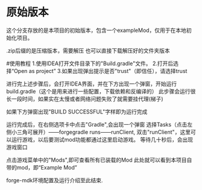 # 原始版本
这个分支存放的是本项目的初始版本，包含一个exampleMod，仅用于在本地初始化项目。

.zip后缀的是压缩版本，需要解压
也可以直接下载解压好的文件夹版本

#使用教程
1.使用IDEA打开文件目录下的"Build.gradle"文件。
2.打开后选择“Open as project”
3.如果出现弹出提示是否"trust"（即信任），请选择trust

进行完上述步骤后，会打开IDEA界面，并在下方出现一个弹窗，开始运行build.gradle（这个是用来进行一些配置，下载依赖和反编译的）
此步骤会运行很长一段时间，如果实在太慢或者网络问题失败了就需要挂代理(梯子)

如果下方弹窗出现"BUILD SUCCESSFUL"字样即为运行完成

运行完成后，在右侧选项卡中点击"Gradle",会出现一个弹窗
选择Tasks（点击左侧小三角可展开）——forgegradle runs——runClient, 双击"runClient"，这里可以运行游戏，以后要测试mod功能都通过这里启动游戏。
等待几十秒后，会出现游戏窗口

点击游戏菜单中的"Mods",即可查看所有已装载的Mod
此处就可以看到本项目自带的mod，即“Example Mod”

forge-mdk环境配置及运行介绍至此结束.
